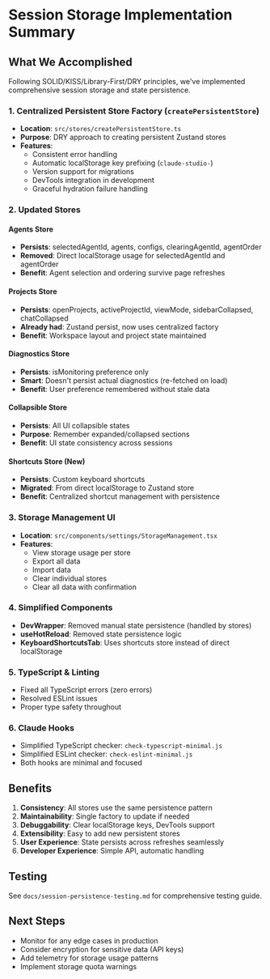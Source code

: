 # Session Storage Implementation Summary

## What We Accomplished

Following SOLID/KISS/Library-First/DRY principles, we've implemented comprehensive session storage and state persistence.

### 1. Centralized Persistent Store Factory (`createPersistentStore`)
- **Location**: `src/stores/createPersistentStore.ts`
- **Purpose**: DRY approach to creating persistent Zustand stores
- **Features**:
  - Consistent error handling
  - Automatic localStorage key prefixing (`claude-studio-`)
  - Version support for migrations
  - DevTools integration in development
  - Graceful hydration failure handling

### 2. Updated Stores

#### Agents Store
- **Persists**: selectedAgentId, agents, configs, clearingAgentId, agentOrder
- **Removed**: Direct localStorage usage for selectedAgentId and agentOrder
- **Benefit**: Agent selection and ordering survive page refreshes

#### Projects Store  
- **Persists**: openProjects, activeProjectId, viewMode, sidebarCollapsed, chatCollapsed
- **Already had**: Zustand persist, now uses centralized factory
- **Benefit**: Workspace layout and project state maintained

#### Diagnostics Store
- **Persists**: isMonitoring preference only
- **Smart**: Doesn't persist actual diagnostics (re-fetched on load)
- **Benefit**: User preference remembered without stale data

#### Collapsible Store
- **Persists**: All UI collapsible states
- **Purpose**: Remember expanded/collapsed sections
- **Benefit**: UI state consistency across sessions

#### Shortcuts Store (New)
- **Persists**: Custom keyboard shortcuts
- **Migrated**: From direct localStorage to Zustand store
- **Benefit**: Centralized shortcut management with persistence

### 3. Storage Management UI
- **Location**: `src/components/settings/StorageManagement.tsx`
- **Features**:
  - View storage usage per store
  - Export all data
  - Import data
  - Clear individual stores
  - Clear all data with confirmation

### 4. Simplified Components
- **DevWrapper**: Removed manual state persistence (handled by stores)
- **useHotReload**: Removed state persistence logic
- **KeyboardShortcutsTab**: Uses shortcuts store instead of direct localStorage

### 5. TypeScript & Linting
- Fixed all TypeScript errors (zero errors)
- Resolved ESLint issues
- Proper type safety throughout

### 6. Claude Hooks
- Simplified TypeScript checker: `check-typescript-minimal.js`
- Simplified ESLint checker: `check-eslint-minimal.js`
- Both hooks are minimal and focused

## Benefits

1. **Consistency**: All stores use the same persistence pattern
2. **Maintainability**: Single factory to update if needed
3. **Debuggability**: Clear localStorage keys, DevTools support
4. **Extensibility**: Easy to add new persistent stores
5. **User Experience**: State persists across refreshes seamlessly
6. **Developer Experience**: Simple API, automatic handling

## Testing

See `docs/session-persistence-testing.md` for comprehensive testing guide.

## Next Steps

- Monitor for any edge cases in production
- Consider encryption for sensitive data (API keys)
- Add telemetry for storage usage patterns
- Implement storage quota warnings